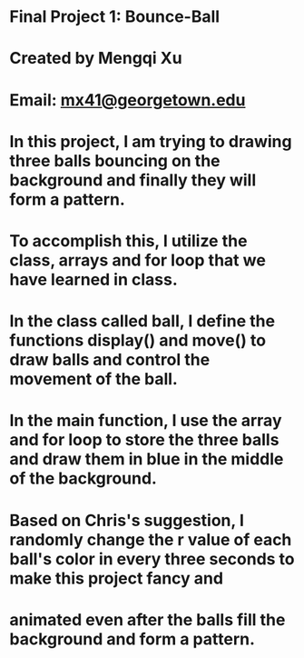 # Final Project 1: Bounce-Ball
# Created by Mengqi Xu
# Email: mx41@georgetown.edu
# In this project, I am trying to drawing three balls bouncing on the background and finally they will form a pattern.  
# To accomplish this, I utilize the class, arrays and for loop that we have learned in class. 
# In the class called ball, I define the functions display() and move() to draw balls and control the movement of the ball.
# In the main function, I use the array and for loop to store the three balls and draw them in blue in the middle of the background.
# Based on Chris's suggestion, I randomly change the r value of each ball's color in every three seconds to make this project fancy and
# animated even after the balls fill the background and form a pattern.
